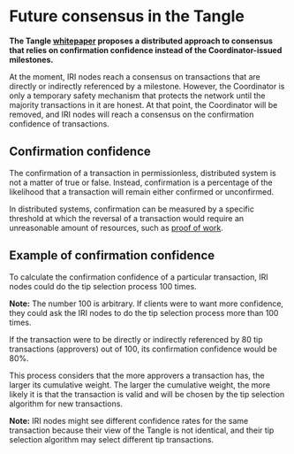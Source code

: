 # Future consensus in the Tangle

**The Tangle [whitepaper](https://iota.org/IOTA_Whitepaper.pdf) proposes a distributed approach to consensus that relies on confirmation confidence instead of the Coordinator-issued milestones.**

At the moment, IRI nodes reach a consensus on transactions that are directly or indirectly referenced by a milestone. However, the Coordinator is only a temporary safety mechanism that protects the network until the majority transactions in it are honest. At that point, the Coordinator will be removed, and IRI nodes will reach a consensus on the confirmation confidence of transactions.

## Confirmation confidence

The confirmation of a transaction in permissionless, distributed system is not a matter of true or false. Instead, confirmation is a percentage of the likelihood that a transaction will remain either confirmed or unconfirmed.

In distributed systems, confirmation can be measured by a specific threshold at which the reversal of a transaction would require an unreasonable amount of resources, such as [proof of work](../concepts/proof-of-work.md).

## Example of confirmation confidence

To calculate the confirmation confidence of a particular transaction, IRI nodes could do the tip selection process 100 times.

**Note:** The number 100 is arbitrary. If clients were to want more confidence, they could ask the IRI nodes to do the tip selection process more than 100 times.

If the transaction were to be directly or indirectly referenced by 80 tip transactions (approvers) out of 100, its confirmation confidence would be 80%. 

This process considers that the more approvers a transaction has, the larger its cumulative weight. The larger the cumulative weight, the more likely it is that the transaction is valid and will be chosen by the tip selection algorithm for new transactions.

**Note:** IRI nodes might see different confidence rates for the same transaction because their view of the Tangle is not identical, and their tip selection algorithm may select different tip transactions.



